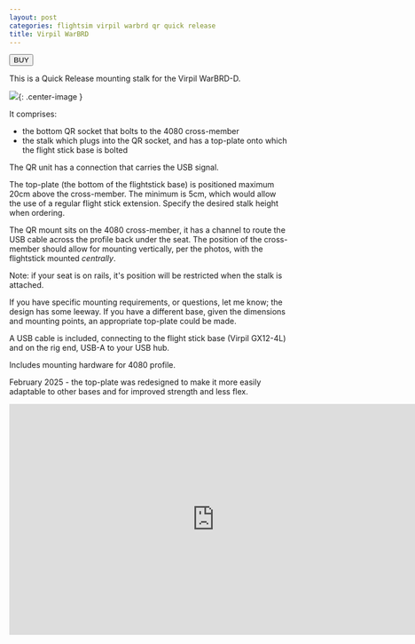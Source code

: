 ```yaml
---
layout: post
categories: flightsim virpil warbrd qr quick release
title: Virpil WarBRD
---
```


<a href="https://s16nengineering.etsy.com/listing/1870347602/flightstick-quick-release-for-virpil"><button>BUY</button></a>

This is a Quick Release mounting stalk for the Virpil WarBRD-D.

![](../assets/wbqr/wbqr1.jpg){: .center-image }

It comprises:

- the bottom QR socket that bolts to the 4080 cross-member 
- the stalk which plugs into the QR socket, and has a top-plate onto which the flight stick base is bolted

The QR unit has a connection that carries the USB signal.

The top-plate (the bottom of the flightstick base) is positioned maximum 20cm above the cross-member. The minimum is 5cm, which would allow the use of a regular flight stick extension. Specify the desired stalk height when ordering. 

The QR mount sits on the 4080 cross-member, it has a channel to route the USB cable across the profile back under the seat. The position of the cross-member should allow for mounting vertically, per the photos, with the flightstick mounted *centrally*.

Note: if your seat is on rails, it's position will be restricted when the stalk is attached.  

If you have specific mounting requirements, or questions, let me know; the design has some leeway. If you have a different base, given the dimensions and mounting points, an appropriate top-plate could be made. 

A USB cable is included, connecting to the flight stick base (Virpil GX12-4L) and on the rig end, USB-A to your USB hub.

Includes mounting hardware for 4080 profile.

February 2025 - the top-plate was redesigned to make it more easily adaptable to other bases and for improved strength and less flex.


<iframe width="740" height="416" class="center-image" src="https://www.youtube.com/embed/X_5XEbTMZkc?si=jtqs7g382LLvXJZh" title="YouTube video player" frameborder="0" allow="accelerometer; autoplay; clipboard-write; encrypted-media; gyroscope; picture-in-picture; web-share" referrerpolicy="strict-origin-when-cross-origin" allowfullscreen></iframe>